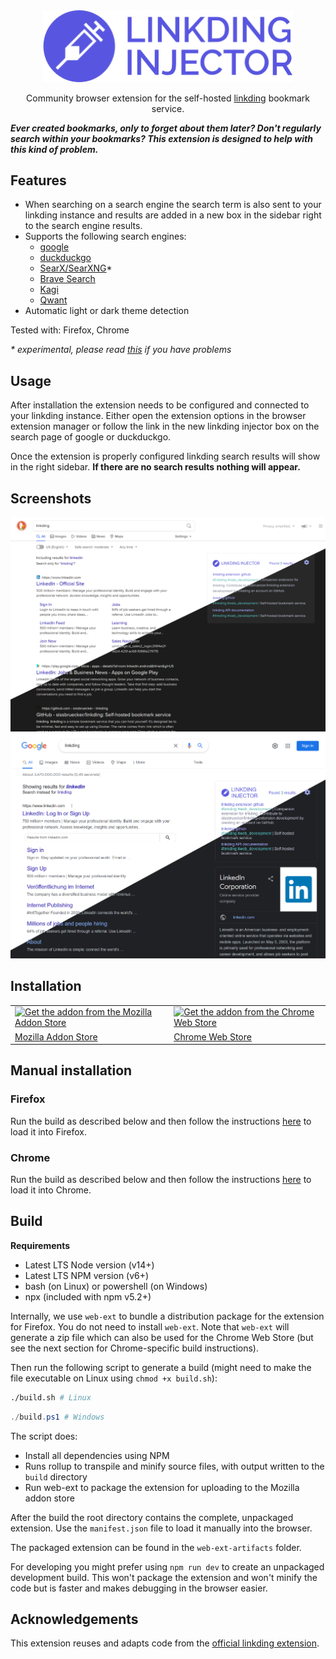<div align="center">
<img src="/icons/logo_full.svg" alt="logo" width="400" height="auto">

Community browser extension for the self-hosted [linkding](https://github.com/sissbruecker/linkding) bookmark service.
</div>

***_Ever created bookmarks, only to forget about them later? Don't regularly search within your bookmarks? This extension is designed to help with this kind of problem._***

## Features
- When searching on a search engine the search term is also sent to your linkding instance and results are added in a new box in the sidebar right to the search engine results.
- Supports the following search engines:
  - [google](https://www.google.com/)
  - [duckduckgo](https://duckduckgo.com/)
  - [SearX/SearXNG](https://duckduckgo.com/)*
  - [Brave Search](https://search.brave.com/)
  - [Kagi](https://kagi.com/)
  - [Qwant](https://www.qwant.com/)
- Automatic light or dark theme detection

Tested with: Firefox, Chrome

_\* experimental, please read [this](https://github.com/Fivefold/linkding-injector/wiki/SearX-SearXNG-support) if you have problems_

## Usage

After installation the extension needs to be configured and connected to your linkding instance. Either open the extension options in the browser extension manager or follow the link in the new linkding injector box on the search page of google or duckduckgo.

Once the extension is properly configured linkding search results will show in the right sidebar. **If there are no search results nothing will appear.**

## Screenshots

![duckduckgo](/docs/duckduckgo.png "Duckduckgo")
![google](/docs/google.png "google")

## Installation








<table>
  <tr>
    <td>
      <a href="https://addons.mozilla.org/en-US/firefox/addon/linkding-injector/">
        <img src="https://blog.mozilla.org/addons/files/2020/04/get-the-addon-fx-apr-2020.svg" alt="Get the addon from the Mozilla Addon Store" width="200" height="200">
      </a>
    </td>
    <td>
      <a href="https://chrome.google.com/webstore/detail/linkding-injector/odjhldcomjlmfbdfeopdkeinpkmjibok">
        <img src="https://developer.chrome.com/static/docs/webstore/branding/image/HRs9MPufa1J1h5glNhut.png" alt="Get the addon from the Chrome Web Store" width="231" height="200">
      </a>
    </td>
  </tr>
  <tr>
    <td><a href="https://addons.mozilla.org/en-US/firefox/addon/linkding-injector/">Mozilla Addon Store</a></td>
    <td><a href="https://chrome.google.com/webstore/detail/linkding-injector/odjhldcomjlmfbdfeopdkeinpkmjibok">Chrome Web Store</a></td>
  </tr>
</table>

## Manual installation

### Firefox

Run the build as described below and then follow the instructions [here](https://developer.mozilla.org/en-US/docs/Mozilla/Add-ons/WebExtensions/Your_first_WebExtension#installing) to load it into Firefox.

### Chrome

Run the build as described below and then follow the instructions [here](https://developer.chrome.com/docs/extensions/mv3/getstarted/#manifest) to load it into Chrome.

## Build

**Requirements**
- Latest LTS Node version (v14+)
- Latest LTS NPM version (v6+)
- bash (on Linux) or powershell (on Windows)
- npx (included with npm v5.2+)

Internally, we use `web-ext` to bundle a distribution package for the extension for Firefox. You do not need to install `web-ext`. Note that `web-ext` will generate a zip file which can also be used for the Chrome Web Store (but see the next section for Chrome-specific build instructions).

Then run the following script to generate a build (might need to make the file executable on Linux using `chmod +x build.sh`):
```bash
./build.sh # Linux
```
```powershell
./build.ps1 # Windows
```

The script does:
- Install all dependencies using NPM
- Runs rollup to transpile and minify source files, with output written to the `build` directory
- Run web-ext to package the extension for uploading to the Mozilla addon store

After the build the root directory contains the complete, unpackaged extension. Use the `manifest.json` file to load it manually into the browser.

The packaged extension can be found in the `web-ext-artifacts` folder.

For developing you might prefer using `npm run dev` to create an unpackaged development build. This won't package the extension and won't minify the code but is faster and makes debugging in the browser easier.

## Acknowledgements

This extension reuses and adapts code from the [official linkding extension](https://github.com/sissbruecker/linkding-extension).
